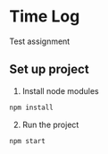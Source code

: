 # Time Log
Test assignment

## Set up project
1. Install node modules
```bash
npm install
```

2. Run the project
```bash
npm start
```
